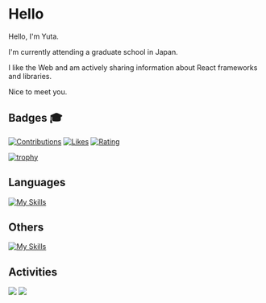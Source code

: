 # Hello

Hello, I'm Yuta. 

I'm currently attending a graduate school in Japan.

I like the Web and am actively sharing information about React frameworks and libraries. 

Nice to meet you.

## Badges 🎓
[![Contributions](https://badgen.org/img/qiita/y_ta/contributions?style=plastic)](https://qiita.com/y_ta)
[![Likes](https://badgen.org/img/zenn/y_ta/likes?style=plastic)](https://zenn.dev/y_ta)
[![Rating](https://badgen.org/img/atcoder/blackowl/rating/algorithm?style=plastic)](https://atcoder.jp/users/blackowl?contestType=algo)

[![trophy](https://github-profile-trophy.vercel.app/?username=balckowl&theme=light&column=5)](https://github.com/ryo-ma/github-profile-trophy)


## Languages
[![My Skills](https://skillicons.dev/icons?i=javascript,typescript,go,ruby,python,cs&perline=8&theme=light)](https://skillicons.dev)

## Others
[![My Skills](https://skillicons.dev/icons?i=bootstrap,tailwindcss,emotion,express,rails,react,svelte,nextjs,nuxt,p5js,supabase,firebase,mongodb,postman,vercel,graphql,apollo,prisma&perline=8&theme=light)](https://skillicons.dev)

## Activities
![](http://github-profile-summary-cards.vercel.app/api/cards/repos-per-language?username=balckowl&bg_color=00000000) ![](http://github-profile-summary-cards.vercel.app/api/cards/most-commit-language?username=balckowl&bg_color=00000000)
